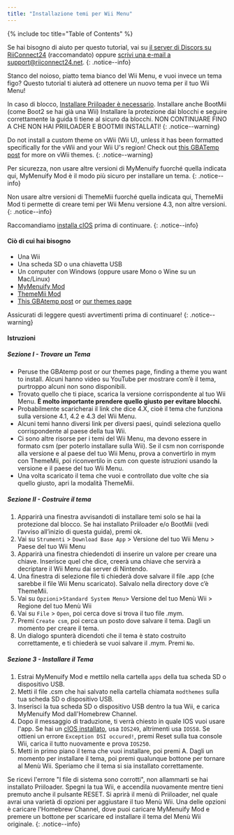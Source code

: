 ```yaml
---
title: "Installazione temi per Wii Menu"
---
```


{% include toc title="Table of Contents" %}

Se hai bisogno di aiuto per questo tutorial, vai su [il server di Discors su RiiConnect24](https://discord.gg/b4Y7jfD) (raccomandato) oppure [scrivi una e-mail a support@riiconnect24.net](mailto:support@riiconnect24.net).
{: .notice--info}

Stanco del noioso, piatto tema bianco del Wii Menu, e vuoi invece un tema figo? Questo tutorial ti aiuterà ad ottenere un nuovo tema per il tuo Wii Menu!

In caso di blocco, [Installare Priiloader è necessario](priiloader). Installare anche BootMii (come Boot2 se hai già una Wii) Installare la protezione dai blocchi e seguire correttamente la guida ti tiene al sicuro da blocchi. NON CONTINUARE FINO A CHE NON HAI PRIILOADER E BOOTMII INSTALLATI!
{: .notice--warning}

Do not install a custom theme on vWii (Wii U), unless it has been formatted specifically for the vWii and your Wii U's region! Check out [this GBATemp post](https://gbatemp.net/threads/tutorial-installing-custom-themes-in-vwii.476012/) for more on vWii themes.
{: .notice--warning}

Per sicurezza, non usare altre versioni di MyMenuify fuorché quella indicata qui, MyMenuify Mod è il modo più sicuro per installare un tema.
{: .notice--info}

Non usare altre versioni di ThemeMii fuorché quella indicata qui, ThemeMii Mod ti permette di creare temi per Wii Menu versione 4.3, non altre versioni.
{: .notice--info}

Raccomandiamo [installa cIOS](cios) prima di continuare.
{: .notice--info}

#### Ciò di cui hai bisogno

* Una Wii
* Una scheda SD o una chiavetta USB
* Un computer con Windows (oppure usare Mono o Wine su un Mac/Linux)
* [MyMenuify Mod](/assets/files/MyMenuifyModv1.5.zip)
* [ThemeMii Mod](/assets/files/New_Thememii_MOD.rar)
* [This GBAtemp post](https://gbatemp.net/threads/wii-theme-team-creations.260327/) or [our themes page](https://rc24.xyz/goodies/themes/)

Assicurati di leggere questi avvertimenti prima di continuare!
{: .notice--warning}

#### Istruzioni

##### Sezione I - Trovare un Tema

* Peruse the GBAtemp post or our themes page, finding a theme you want to install. Alcuni hanno video su YouTube per mostrare com’è il tema, purtroppo alcuni non sono disponibili.
* Trovato quello che ti piace, scarica la versione corrispondente al tuo Wii Menu. **È molto importante prendere quello giusto per evitare blocchi.**
* Probabilmente scaricherai il link che dice 4.X, cioè il tema che funziona sulla versione 4.1, 4.2 e 4.3 del Wii Menu.
* Alcuni temi hanno diversi link per diversi paesi, quindi seleziona quello corrispondente al paese della tua Wii.
* Ci sono altre risorse per i temi del Wii Menu, ma devono essere in formato csm (per poterlo installare sulla Wii). Se il csm non corrisponde alla versione e al paese del tuo Wii Menu, prova a convertirlo in mym con ThemeMii, poi riconvertilo in csm con queste istruzioni usando la versione e il paese del tuo Wii Menu.
* Una volta scaricato il tema che vuoi e controllato due volte che sia quello giusto, apri la modalità ThemeMii.

##### Sezione II - Costruire il tema

1. Apparirà una finestra avvisandoti di installare temi solo se hai la protezione dal blocco. Se hai installato Priiloader e/o BootMii (vedi l’avviso all’inizio di questa guida), premi ok.
2. Vai su `Strumenti` > `Download Base App` > Versione del tuo Wii Menu > Paese del tuo Wii Menu
3. Apparirà una finestra chiedendoti di inserire un valore per creare una chiave. Inserisce quel che dice, creerà una chiave che servirà a decriptare il Wii Menu dai server di Nintendo.
4. Una finestra di selezione file ti chiederà dove salvare il file .app (che sarebbe il file Wii Menu scaricato). Salvalo nella directory dove c’è ThemeMii.
5. Vai su `Opzioni`>`Standard System Menu`> Versione del tuo Menù Wii > Regione del tuo Menù Wii
6. Vai su `File` > `Open`, poi cerca dove si trova il tuo file .mym.
7. Premi `Create csm`, poi cerca un posto dove salvare il tema. Dagli un momento per creare il tema.
8. Un dialogo spunterà dicendoti che il tema è stato costruito correttamente, e ti chiederà se vuoi salvare il .mym. Premi `No`.

##### Sezione 3 - Installare il Tema

1. Estrai MyMenuify Mod e mettilo nella cartella `apps` della tua scheda SD o dispositivo USB.
2. Metti il file .csm che hai salvato nella cartella chiamata `modthemes` sulla tua scheda SD o dispositivo USB.
3. Inserisci la tua scheda SD o dispositivo USB dentro la tua Wii, e carica MyMenuify Mod dall'Homebrew Channel.
4. Dopo il messaggio di traduzione, ti verrà chiesto in quale IOS vuoi usare l'app. Se hai un [cIOS installato](cios), usa `IOS249`, altrimenti usa `IOS58`. Se ottieni un errore `Exception DSI occured!`, premi Reset sulla tua console Wii, carica il tutto nuovamente e prova `IOS250`.
5. Metti in primo piano il tema che vuoi installare, poi premi A. Dagli un momento per installare il tema, poi premi qualunque bottone per tornare al Menù Wii. Speriamo che il tema si sia installato correttamente.

Se ricevi l'errore "I file di sistema sono corrotti", non allammarti se hai installato Priiloader. Spegni la tua Wii, e accendila nuovamente mentre tieni premuto anche il pulsante RESET. Si aprirà il menù di Priiloader, nel quale avrai una varietà di opzioni per aggiustare il tuo Menù Wii. Una delle opzioni è caricare l'Homebrew Channel, dove puoi caricare MyMenuify Mod e premere un bottone per scaricare ed installare il tema del Menù Wii originale.
{: .notice--info}
